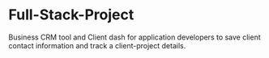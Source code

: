 # Full-Stack-Project
Business CRM tool and Client dash for application developers to save client contact information and track a client-project details.
